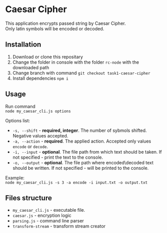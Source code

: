 #  Caesar Cipher

This application encrypts passed string by Caesar Cipher.<br>
Only latin symbols will be encoded or decoded.

## Installation

1. Download or clone this repositary
2. Change the folder in console with the folder `rc-node` with the downloaded path
3. Change branch with command `git checkout task1-caesar-cipher`
4. Install dependencies `npm i`

## Usage

Run command<br>
`node my_caesar_cli.js options`

Options list:
* `-s, --shift` - **required, integer**. The number of sybmols shifted. Negative values accepted.
* `-a, --action` - **required**. The applied action. Accepted only values `encode` or `decode`.
* `-i, --input` - **optional**. The file path from which text should be taken. If not specified - print the text to the console.
* `-o, --output` - **optional**. The file path where encoded\decoded text should be written. If not specified - will be printed to the console.

Example:<br>
`node my_caesar_cli.js -s 3 -a encode -i input.txt -o output.txt`

## Files structure

* `my_caesar_cli.js` - executable file.
* `caesar.js` - encryption logic
* `parsing.js` - command line parser
* `transform-stream` - transform stream creator